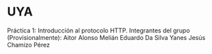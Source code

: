 # UYA
Práctica 1: Introducción al protocolo HTTP.
Integrantes del grupo (Provisionalmente):
  Aitor Alonso Melián
  Eduardo Da Silva Yanes
  Jesús Chamizo Pérez
